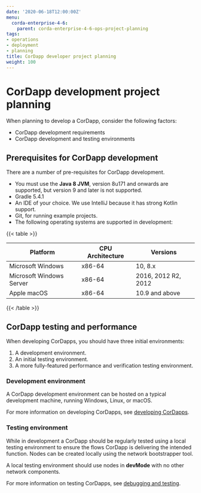 ```yaml
---
date: '2020-06-18T12:00:00Z'
menu:
  corda-enterprise-4-6:
    parent: corda-enterprise-4-6-ops-project-planning
tags:
- operations
- deployment
- planning
title: CorDapp developer project planning
weight: 100
---
```


# CorDapp development project planning

When planning to develop a CorDapp, consider the following factors:

- CorDapp development requirements
- CorDapp development and testing environments

## Prerequisites for CorDapp development

There are a number of pre-requisites for CorDapp development.

- You must use the **Java 8 JVM**, version 8u171 and onwards are supported, but version 9 and later is not supported.
- Gradle 5.4.1
- An IDE of your choice. We use IntelliJ because it has strong Kotlin support.
- Git, for running example projects.
- The following operating systems are supported in development:

{{< table >}}

|Platform|CPU Architecture|Versions|
|-------------------------------|------------------|-----------|
|Microsoft Windows|x86-64|10, 8.x|
|Microsoft Windows Server|x86-64|2016, 2012 R2, 2012|
|Apple macOS|x86-64|10.9 and above|

{{< /table >}}


## CorDapp testing and performance

When developing CorDapps, you should have three initial environments:

1. A development environment.
2. An initial testing environment.
3. A more fully-featured performance and verification testing environment.

### Development environment

A CorDapp development environment can be hosted on a typical development machine, running Windows, Linux, or macOS.

For more information on developing CorDapps, see [developing CorDapps](../../cordapps/cordapp-overview.md/).

### Testing environment

While in development a CorDapp should be regularly tested using a local testing environment to ensure the flows CorDapp
is delivering the intended function. Nodes can be created locally using the network bootstrapper tool.

A local testing environment should use nodes in **devMode** with no other network components.

For more information on testing CorDapps, see [debugging and testing](../../cordapps/debugging-a-cordapp.md/).
